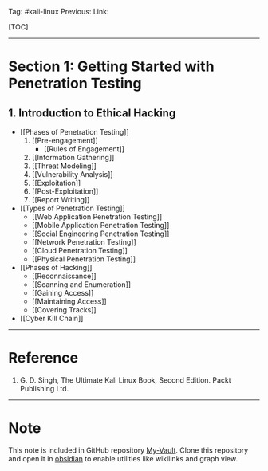 Tag: #kali-linux
Previous: 
Link: 

[TOC]

---

# Section 1: Getting Started with Penetration Testing

## 1. Introduction to Ethical Hacking

- [[Phases of Penetration Testing]]
	1. [[Pre-engagement]]
		- [[Rules of Engagement]]
	2. [[Information Gathering]]
	3. [[Threat Modeling]]
	4. [[Vulnerability Analysis]]
	5. [[Exploitation]]
	6. [[Post-Exploitation]]
	7. [[Report Writing]]
- [[Types of Penetration Testing]]
	- [[Web Application Penetration Testing]]
	- [[Mobile Application Penetration Testing]]
	- [[Social Engineering Penetration Testing]]
	- [[Network Penetration Testing]]
	- [[Cloud Penetration Testing]]
	- [[Physical Penetration Testing]]
- [[Phases of Hacking]]
	- [[Reconnaissance]]
	- [[Scanning and Enumeration]]
	- [[Gaining Access]]
	- [[Maintaining Access]]
	- [[Covering Tracks]]
- [[Cyber Kill Chain]]

---

# Reference

1. G. D. Singh, The Ultimate Kali Linux Book, Second Edition. Packt Publishing Ltd.

---

# Note

This note is included in GitHub repository [My-Vault](https://github.com/LittleD3092/My-Vault.git). Clone this repository and open it in [obsidian](https://obsidian.md/) to enable utilities like wikilinks and graph view.